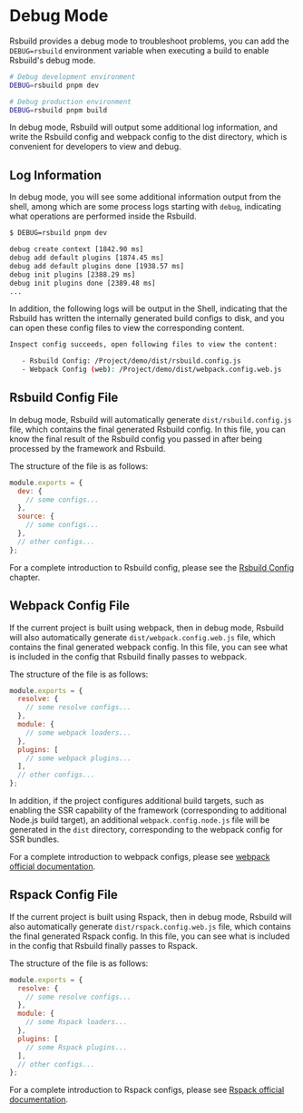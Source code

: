 # Debug Mode

Rsbuild provides a debug mode to troubleshoot problems, you can add the `DEBUG=rsbuild` environment variable when executing a build to enable Rsbuild's debug mode.

```bash
# Debug development environment
DEBUG=rsbuild pnpm dev

# Debug production environment
DEBUG=rsbuild pnpm build
```

In debug mode, Rsbuild will output some additional log information, and write the Rsbuild config and webpack config to the dist directory, which is convenient for developers to view and debug.

## Log Information

In debug mode, you will see some additional information output from the shell, among which are some process logs starting with `debug`, indicating what operations are performed inside the Rsbuild.

```bash
$ DEBUG=rsbuild pnpm dev

debug create context [1842.90 ms]
debug add default plugins [1874.45 ms]
debug add default plugins done [1938.57 ms]
debug init plugins [2388.29 ms]
debug init plugins done [2389.48 ms]
...
```

In addition, the following logs will be output in the Shell, indicating that the Rsbuild has written the internally generated build configs to disk, and you can open these config files to view the corresponding content.

```bash
Inspect config succeeds, open following files to view the content:

   - Rsbuild Config: /Project/demo/dist/rsbuild.config.js
   - Webpack Config (web): /Project/demo/dist/webpack.config.web.js
```

## Rsbuild Config File

In debug mode, Rsbuild will automatically generate `dist/rsbuild.config.js` file, which contains the final generated Rsbuild config. In this file, you can know the final result of the Rsbuild config you passed in after being processed by the framework and Rsbuild.

The structure of the file is as follows:

```js
module.exports = {
  dev: {
    // some configs...
  },
  source: {
    // some configs...
  },
  // other configs...
};
```

For a complete introduction to Rsbuild config, please see the [Rsbuild Config](/guide/basic/config.html) chapter.

## Webpack Config File

If the current project is built using webpack, then in debug mode, Rsbuild will also automatically generate `dist/webpack.config.web.js` file, which contains the final generated webpack config. In this file, you can see what is included in the config that Rsbuild finally passes to webpack.

The structure of the file is as follows:

```js
module.exports = {
  resolve: {
    // some resolve configs...
  },
  module: {
    // some webpack loaders...
  },
  plugins: [
    // some webpack plugins...
  ],
  // other configs...
};
```

In addition, if the project configures additional build targets, such as enabling the SSR capability of the framework (corresponding to additional Node.js build target), an additional `webpack.config.node.js` file will be generated in the `dist` directory, corresponding to the webpack config for SSR bundles.

For a complete introduction to webpack configs, please see [webpack official documentation](https://webpack.js.org/concepts/config/).

## Rspack Config File

If the current project is built using Rspack, then in debug mode, Rsbuild will also automatically generate `dist/rspack.config.web.js` file, which contains the final generated Rspack config. In this file, you can see what is included in the config that Rsbuild finally passes to Rspack.

The structure of the file is as follows:

```js
module.exports = {
  resolve: {
    // some resolve configs...
  },
  module: {
    // some Rspack loaders...
  },
  plugins: [
    // some Rspack plugins...
  ],
  // other configs...
};
```

For a complete introduction to Rspack configs, please see [Rspack official documentation](https://rspack.dev/config/).
